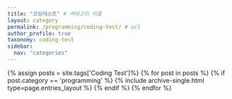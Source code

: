 ```yaml
---
title: "코딩테스트" # 카테고리 이름
layout: category
permalink: /programming/coding-test/ # url
author_profile: true
taxonomy: coding-test
sidebar:
  nav: "categories"
---
```


{% assign posts = site.tags['Coding Test']%}
{% for post in posts %}
  {% if post.category == 'programming' %}
    {% include archive-single.html type=page.entries_layout %}
  {% endif %}
{% endfor %}